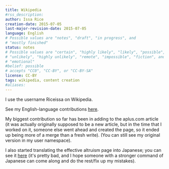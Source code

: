 ```yaml
---
title: Wikipedia
#rss_description: 
author: Issa Rice
creation-date: 2015-07-05
last-major-revision-date: 2015-07-05
language: English
# Possible values are "notes", "draft", "in progress", and
# "mostly finished"
status: notes
# Possible values are "certain", "highly likely", "likely", "possible",
# "unlikely", "highly unlikely", "remote", "impossible", "fiction", and
# "emotional"
#belief: possible
# accepts "CC0", "CC-BY", or "CC-BY-SA"
license: CC-BY
tags: wikipedia, content creation
#aliases: 
---
```


I use the username Riceissa on Wikipedia.

See my English-language contributions [here][en w c].

[en w c]: https://en.wikipedia.org/wiki/Special:Contributions/Riceissa

My biggest contribution so far has been in adding to the aplus.com
article (it was actually originally supposed to be a new article, but in
the time that I worked on it, someone else went ahead and created the
page, so it ended up being more of a merge than a fresh write). (You can still see my original version in my user namespace).

I also started translating the effective altruism page into Japanese;
you can see it [here][ja ea] (it's pretty bad, and I hope someone with a
stronger command of Japanese can come along and do the rest/fix up my
mistakes).

[ja ea]: https://ja.wikipedia.org/wiki/%E5%8A%B9%E6%9E%9C%E7%9A%84%E5%88%A9%E4%BB%96%E4%B8%BB%E7%BE%A9
